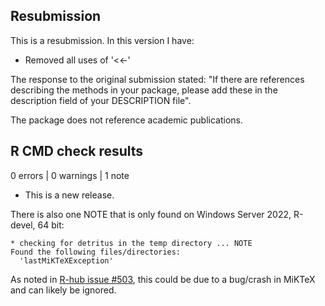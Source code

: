 ## Resubmission
This is a resubmission. In this version I have:

* Removed all uses of '<<-'

The response to the original submission stated:
"If there are references describing the methods in your package, please add these in the description field of your DESCRIPTION file".

The package does not reference academic publications.

## R CMD check results

0 errors | 0 warnings | 1 note

* This is a new release.

There is also one NOTE that is only found on Windows Server 2022, R-devel, 64 bit:
```
* checking for detritus in the temp directory ... NOTE
Found the following files/directories:
  'lastMiKTeXException'
```

As noted in [R-hub issue #503](https://github.com/r-hub/rhub/issues/503), this could be due to a bug/crash in MiKTeX and can likely be ignored.
